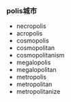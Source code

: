 ### polis城市

- necropolis
- acropolis
- cosmopolis
- cosmopolitan
- cosmopolitanism
- megalopolis
- megalopolitan
- metropolis
- metropolitan
- metropolitanize